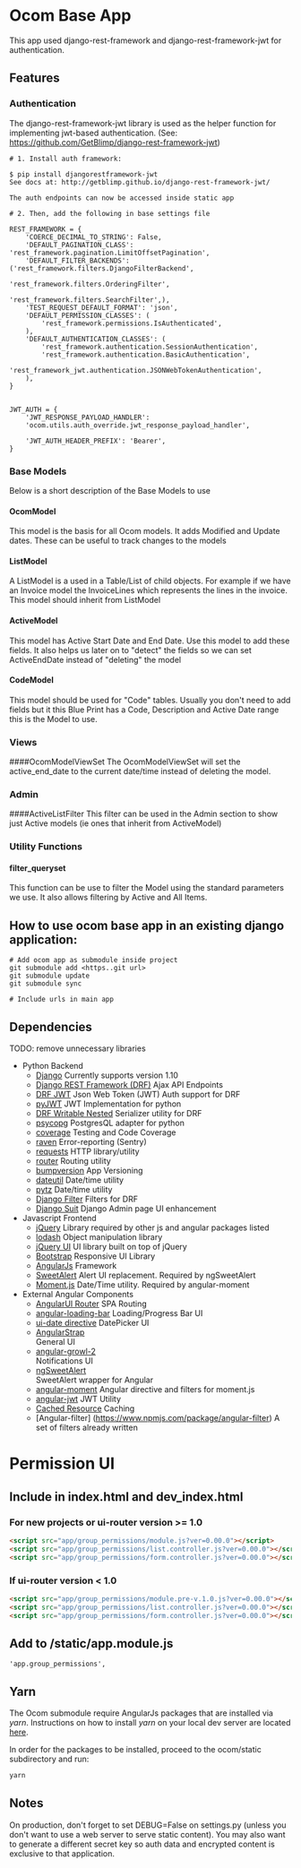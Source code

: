 # Ocom Base App
This app used django-rest-framework and django-rest-framework-jwt for authentication. 

## Features

### Authentication
The django-rest-framework-jwt library is used as the helper function for implementing jwt-based authentication. (See: https://github.com/GetBlimp/django-rest-framework-jwt)

````
# 1. Install auth framework: 

$ pip install djangorestframework-jwt
See docs at: http://getblimp.github.io/django-rest-framework-jwt/

The auth endpoints can now be accessed inside static app

# 2. Then, add the following in base settings file

REST_FRAMEWORK = {
    'COERCE_DECIMAL_TO_STRING': False,
    'DEFAULT_PAGINATION_CLASS': 'rest_framework.pagination.LimitOffsetPagination',
    'DEFAULT_FILTER_BACKENDS': ('rest_framework.filters.DjangoFilterBackend',
                                'rest_framework.filters.OrderingFilter',
                                'rest_framework.filters.SearchFilter',),
    'TEST_REQUEST_DEFAULT_FORMAT': 'json',
    'DEFAULT_PERMISSION_CLASSES': (
        'rest_framework.permissions.IsAuthenticated',
    ),
    'DEFAULT_AUTHENTICATION_CLASSES': (
        'rest_framework.authentication.SessionAuthentication',
        'rest_framework.authentication.BasicAuthentication',
        'rest_framework_jwt.authentication.JSONWebTokenAuthentication',
    ),
}


JWT_AUTH = {
    'JWT_RESPONSE_PAYLOAD_HANDLER':
    'ocom.utils.auth_override.jwt_response_payload_handler',

    'JWT_AUTH_HEADER_PREFIX': 'Bearer',
}
````

### Base Models
Below is a short description of the Base Models to use

#### OcomModel
This model is the basis for all Ocom models. It adds Modified and Update dates. These can be useful to track changes to the models
 
#### ListModel
 A ListModel is a used in a Table/List of child objects. For example if we have an Invoice model the InvoiceLines which represents the lines in the invoice. This model should inherit from ListModel

#### ActiveModel
This model has Active Start Date and End Date. Use this model to add these fields. It also helps us later on to "detect" the fields so we can set ActiveEndDate instead of "deleting" the model
 
#### CodeModel
This model should be used for "Code" tables. Usually you don't need to add fields but it this Blue Print has a Code, Description and Active Date range this is the Model to use.


### Views
####OcomModelViewSet
The OcomModelViewSet will set the active_end_date to the current date/time instead of deleting the model.

### Admin
####ActiveListFilter
This filter can be used in the Admin section to show just Active models (ie ones that inherit from ActiveModel)


### Utility Functions

#### filter_queryset
This function can be use to filter the Model using the standard parameters we use. It also allows filtering by Active and All Items.



## How to use ocom base app in an existing django application: 
````
# Add ocom app as submodule inside project
git submodule add <https..git url>
git submodule update
git submodule sync

# Include urls in main app

````

## Dependencies
TODO: remove unnecessary libraries
* Python Backend
    * [Django](https://www.djangoproject.com/)
        Currently supports version 1.10
    * [Django REST Framework (DRF)](http://www.django-rest-framework.org)
        Ajax API Endpoints
    * [DRF JWT](https://github.com/GetBlimp/django-rest-framework-jwt)
        Json Web Token (JWT) Auth support for DRF
    * [pyJWT](https://github.com/jpadilla/pyjwt)
        JWT Implementation for python
    * [DRF Writable Nested](https://github.com/beda-software/drf-writable-nested)
        Serializer utility for DRF
    * [psycopg](http://initd.org/psycopg/)
        PostgresQL adapter for python
    * [coverage](https://coverage.readthedocs.io/)
        Testing and Code Coverage
    * [raven](https://docs.sentry.io/clients/python/)
        Error-reporting (Sentry)
    * [requests](http://docs.python-requests.org/en/master/)
        HTTP library/utility
    * [router](https://pypi.python.org/pypi/router/0.1)
        Routing utility
    * [bumpversion](https://github.com/peritus/bumpversion)
        App Versioning
    * [dateutil](https://dateutil.readthedocs.io/en/stable/)
        Date/time utility
    * [pytz](http://pytz.sourceforge.net/)
        Date/time utility
    * [Django Filter](https://django-filter.readthedocs.io/en/develop/guide/rest_framework.html)
        Filters for DRF
    * [Django Suit](http://djangosuit.com/)
        Django Admin page UI enhancement
* Javascript Frontend
    * [jQuery](http://jquery.com/)
        Library required by other js and angular packages listed
    * [lodash](https://lodash.com/)
        Object manipulation library
    * [jQuery UI](https://jqueryui.com/)
        UI library built on top of jQuery
    * [Bootstrap](http://getbootstrap.com/)
        Responsive UI Library
    * [AngularJs](https://angularjs.org/)
        Framework
    * [SweetAlert](http://t4t5.github.io/sweetalert/)
        Alert UI replacement. Required by ngSweetAlert
    * [Moment.js](https://momentjs.com/)
        Date/Time utility. Required by angular-moment
* External Angular Components 
    * [AngularUI Router](https://github.com/angular-ui/ui-router)
        SPA Routing
    * [angular-loading-bar](https://github.com/chieffancypants/angular-loading-bar)
        Loading/Progress Bar UI
    * [ui-date directive](https://github.com/angular-ui/ui-date)
        DatePicker UI
    * [AngularStrap](http://mgcrea.github.io/angular-strap/)        
        General UI
    * [angular-growl-2](https://github.com/JanStevens/angular-growl-2)        
        Notifications UI
    * [ngSweetAlert](https://github.com/oitozero/ngSweetAlert)        
        SweetAlert wrapper for Angular
    * [angular-moment](https://github.com/urish/angular-moment)
        Angular directive and filters for moment.js
    * [angular-jwt](https://github.com/auth0/angular-jwt)
        JWT Utility
    * [Cached Resource](https://github.com/goodeggs/angular-cached-resource)
        Caching
    * [Angular-filter] (https://www.npmjs.com/package/angular-filter)
        A set of filters already written

# Permission UI

## Include in index.html and dev_index.html
### For new projects or ui-router version >= 1.0
```html
<script src="app/group_permissions/module.js?ver=0.00.0"></script>
<script src="app/group_permissions/list.controller.js?ver=0.00.0"></script>
<script src="app/group_permissions/form.controller.js?ver=0.00.0"></script>
```
### If ui-router version < 1.0
```html
<script src="app/group_permissions/module.pre-v.1.0.js?ver=0.00.0"></script>
<script src="app/group_permissions/list.controller.js?ver=0.00.0"></script>
<script src="app/group_permissions/form.controller.js?ver=0.00.0"></script>
```

## Add to /static/app.module.js
    'app.group_permissions',

## Yarn
The Ocom submodule require AngularJs packages that are installed via *yarn*. Instructions on how to install *yarn* 
on your local dev server are located [here](https://yarnpkg.com/lang/en/docs/install/#windows-stable).

In order for the packages to be installed, proceed to the ocom/static subdirectory and run:
```bash
yarn
```

## Notes
On production, don't forget to set DEBUG=False on settings.py (unless you don't want to use a web server to serve static 
content). You may also want to generate a different secret key so auth data and encrypted content is exclusive to that 
application.